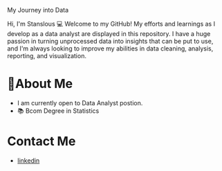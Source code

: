 My Journey into Data


Hi, I'm Stanslous 💻 Welcome to my GitHub! 
My efforts and learnings as I develop as a data analyst are displayed in this repository. I have a huge passion in turning unprocessed data into insights that can be put to use, and I'm always looking to improve my abilities in data cleaning, analysis, reporting, and visualization.

# 👤About Me

   * I am currently open to Data Analyst postion.
   * 📚 Bcom Degree in Statistics

# Contact Me

   * [linkedin](https://www.linkedin.com/in/stanslous-nhau-96ab9133b/)
